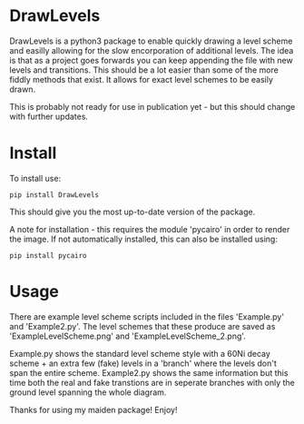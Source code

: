 DrawLevels
==========

DrawLevels is a python3 package to enable quickly drawing a level scheme and easilly allowing for the
slow encorporation of additional levels. The idea is that as a project goes forwards you can 
keep appending the file with new levels and transitions. This should be a lot easier than some
of the more fiddly methods that exist. It allows for exact level schemes to be easily drawn.

This is probably not ready for use in publication yet - but this should change with further updates.

Install
=======

To install use:

	pip install DrawLevels

This should give you the most up-to-date version of the package.

A note for installation - this requires the module 'pycairo' in order to render the image.
If not automatically installed, this can also be installed using:
	
	pip install pycairo

Usage
=====

There are example level scheme scripts included in the files 'Example.py' and 'Example2.py'.
The level schemes that these produce are saved as 'ExampleLevelScheme.png' and 'ExampleLevelScheme\_2.png'.

Example.py shows the standard level scheme style with a 60Ni decay scheme + an extra few (fake) levels
in a 'branch' where the levels don't span the entire scheme. Example2.py shows the same information but
this time both the real and fake transtions are in seperate branches with only the ground level spanning
the whole diagram.

Thanks for using my maiden package! Enjoy!
